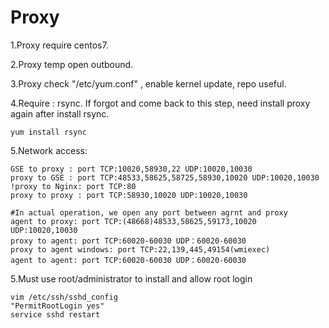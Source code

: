 # Proxy

1.Proxy require centos7.

2.Proxy temp open outbound.

3.Proxy check "/etc/yum.conf" , enable kernel update, repo useful.

4.Require : rsync. If forgot and come back to this step, need install proxy again after install rsync.

```text
yum install rsync
```

5.Network access:

```text
GSE to proxy : port TCP:10020,58930,22 UDP:10020,10030 
proxy to GSE : port TCP:48533,58625,58725,58930,10020 UDP:10020,10030 
!proxy to Nginx: port TCP:80 
proxy to proxy : port TCP:58930,10020 UDP:10020,10030

#In actual operation, we open any port between agrnt and proxy
agent to proxy: port TCP:(48668)48533,58625,59173,10020 UDP:10020,10030 
proxy to agent: port TCP:60020-60030 UDP：60020-60030 
proxy to agent windows: port TCP:22,139,445,49154(wmiexec)
agent to agent: port TCP:60020-60030 UDP：60020-60030
```

5.Must use root/administrator to install and allow root login

```text
vim /etc/ssh/sshd_config
"PermitRootLogin yes"
service sshd restart
```

